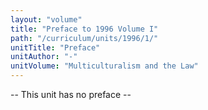 ```yaml
---
layout: "volume"
title: "Preface to 1996 Volume I"
path: "/curriculum/units/1996/1/"
unitTitle: "Preface"
unitAuthor: "-"
unitVolume: "Multiculturalism and the Law"
---
```

<body>
<p>
-- This unit has no preface --
</p>
</body>